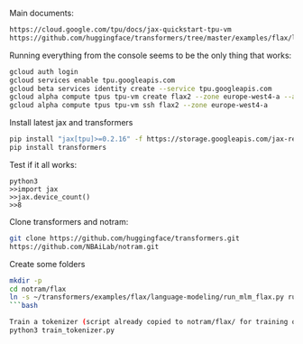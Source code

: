 Main documents:
```bash
https://cloud.google.com/tpu/docs/jax-quickstart-tpu-vm
https://github.com/huggingface/transformers/tree/master/examples/flax/language-modeling#masked-language-modeling
```

Running everything from the console seems to be the only thing that works:
```bash
gcloud auth login
gcloud services enable tpu.googleapis.com
gcloud beta services identity create --service tpu.googleapis.com
gcloud alpha compute tpus tpu-vm create flax2 --zone europe-west4-a --accelerator-type v3-8 --version v2-alpha
gcloud alpha compute tpus tpu-vm ssh flax2 --zone europe-west4-a
```

Install latest jax and transformers
```bash
pip install "jax[tpu]>=0.2.16" -f https://storage.googleapis.com/jax-releases/libtpu_releases.html
pip install transformers
```

Test if it all works:
```
python3
>>import jax
>>jax.device_count()
>>8
```

Clone transformers and notram:
```bash
git clone https://github.com/huggingface/transformers.git
https://github.com/NBAiLab/notram.git
```

Create some folders
```bash
mkdir -p
cd notram/flax
ln -s ~/transformers/examples/flax/language-modeling/run_mlm_flax.py run_mlm_flax.py
```bash

Train a tokenizer (script already copied to notram/flax/ for training on the ascar corpus)
python3 train_tokenizer.py







